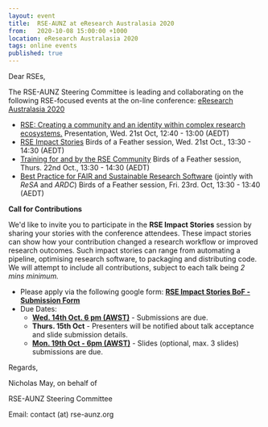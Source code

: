 ```yaml
---
layout: event
title:  RSE-AUNZ at eResearch Australasia 2020
from:   2020-10-08 15:00:00 +1000    
location: eResearch Australasia 2020
tags: online events                
published: true
---
```


Dear RSEs,

The RSE-AUNZ Steering Committee is leading and collaborating on the following RSE-focused events at the on-line conference: [eResearch Australasia 2020](https://aus01.safelinks.protection.outlook.com/?url=https%3A%2F%2Fprotect-au.mimecast.com%2Fs%2F8jIgCxnMOnFq2mYNuvEld3%3Fdomain%3Dconference.eresearch.edu.au&data=02|01|nicholas.may%40rmit.edu.au|81b1e55debd34890667608d86af73bc6|d1323671cdbe4417b4d4bdb24b51316b|0|0|637376958584614324&sdata=BRxsHvD4p1wE679fJgpRp6ClAyJOnc3Kv%2By5BV87uOg%3D&reserved=0)

- [RSE: Creating a community and an identity within complex research ecosystems.](https://aus01.safelinks.protection.outlook.com/?url=https%3A%2F%2Fprotect-au.mimecast.com%2Fs%2FDIzKCyoNQohml6xVTQOqXH%3Fdomain%3Dconference.eresearch.edu.au&data=02|01|nicholas.may%40rmit.edu.au|81b1e55debd34890667608d86af73bc6|d1323671cdbe4417b4d4bdb24b51316b|0|0|637376958584624317&sdata=moeIhmWFKzgIGJ80Sf2nd8whJzxmwmrd%2B1Z2AOyUVQo%3D&reserved=0) Presentation, Wed. 21st Oct, 12:40 - 13:00 (AEDT)
- [RSE Impact Stories](https://aus01.safelinks.protection.outlook.com/?url=https%3A%2F%2Fprotect-au.mimecast.com%2Fs%2F90_UCzvOVvsN085VFKWRrR%3Fdomain%3Dconference.eresearch.edu.au&data=02|01|nicholas.may%40rmit.edu.au|81b1e55debd34890667608d86af73bc6|d1323671cdbe4417b4d4bdb24b51316b|0|0|637376958584624317&sdata=EyqYE7JeFOlqmQe4gHVuES5jhUn7PqtI5RZoUtl%2Bsos%3D&reserved=0) Birds of a Feather session, Wed. 21st Oct., 13:30 - 14:30 (AEDT)
- [Training for and by the RSE Community](https://aus01.safelinks.protection.outlook.com/?url=https%3A%2F%2Fprotect-au.mimecast.com%2Fs%2Fj4_tCANZjNTJvrkqtQuc3K%3Fdomain%3Dconference.eresearch.edu.au&data=02|01|nicholas.may%40rmit.edu.au|81b1e55debd34890667608d86af73bc6|d1323671cdbe4417b4d4bdb24b51316b|0|0|637376958584634312&sdata=D1g7n6pKq%2Bm8yNGZ3SVPCvhISp8gwa6BdEnBAnsKaV8%3D&reserved=0) Birds of a Feather session, Thurs. 22nd Oct., 13:30 - 14:30 (AEDT)
- [Best Practice for FAIR and Sustainable Research Software](https://aus01.safelinks.protection.outlook.com/?url=https%3A%2F%2Fprotect-au.mimecast.com%2Fs%2FI4DHCBNZlNTJgPY2t1rllk%3Fdomain%3Dconference.eresearch.edu.au&data=02|01|nicholas.may%40rmit.edu.au|81b1e55debd34890667608d86af73bc6|d1323671cdbe4417b4d4bdb24b51316b|0|0|637376958584634312&sdata=1FQYXl1GpKUTj2d4lIEsyYrEv2HEHqLdQrlrvEzjaLU%3D&reserved=0) (jointly with *ReSA* and *ARDC*) Birds of a Feather session, Fri. 23rd. Oct, 13:30 - 13:40 (AEDT)

**Call for Contributions**

We'd like to invite you to participate in the **RSE Impact Stories** session by sharing your stories with the conference attendees. These impact stories can show how your contribution changed a research workflow or improved research outcomes. Such impact stories can range from automating a pipeline, optimising research software, to packaging and distributing code. We will attempt to include all contributions, subject to each talk being *2 mins minimum.*

- Please apply via the following google form:  **[RSE Impact Stories BoF - Submission Form](https://docs.google.com/forms/d/e/1FAIpQLSe28uh7O9BbL9gyBaW0TJBCDvE9vw1e-js3lWduyHN9r6RRkg/viewform])**
- Due Dates:
  - **[Wed. 14th Oct. 6 pm (AWST)](https://www.timeanddate.com/worldclock/fixedtime.html?msg=RSE+Impact+Stories+-+Submission+Deadline&iso=20201014T18&p1=196)** - Submissions are due.
  - **Thurs. 15th Oct** - Presenters will be notified about talk acceptance and slide submission details.
  - **[Mon. 19th Oct - 6pm (AWST)](https://www.timeanddate.com/worldclock/fixedtime.html?msg=RSE+Impact+Stories+-+Slides+Deadline&iso=20201019T18&p1=196)** - Slides (optional, max. 3 slides) submissions are due.

Regards,

Nicholas May, on behalf of

RSE-AUNZ Steering Committee

Email: contact (at) rse-aunz.org